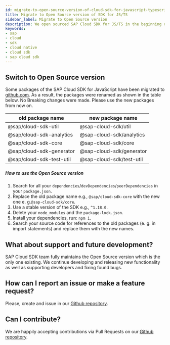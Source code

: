 ```yaml
---
id: migrate-to-open-source-version-of-cloud-sdk-for-javascript-typescript
title: Migrate to Open Source version of SDK for JS/TS
sidebar_label: Migrate to Open Source version
description: We open sourced SAP Cloud SDK for JS/TS in the beginning of 2020. This guide will help you with migration to the Open Source version.
keywords:
- sap
- cloud
- sdk
- cloud native
- cloud sdk
- sap cloud sdk
---
```


## Switch to Open Source version

 Some packages of the SAP Cloud SDK for JavaScript have been migrated to [github.com](https://github.com/SAP/cloud-sdk).
 As a result, the packages were renamed as shown in the table below. No Breaking changes were made. Please use the new packages from now on.

  | old package name         | new package name         |
 |--------------------------|--------------------------|
 | @sap/cloud-sdk-util      | @sap-cloud-sdk/util      |
 | @sap/cloud-sdk-analytics | @sap-cloud-sdk/analytics |
 | @sap/cloud-sdk-core      | @sap-cloud-sdk/core      |
 | @sap/cloud-sdk-generator | @sap-cloud-sdk/generator |
 | @sap/cloud-sdk-test-util | @sap-cloud-sdk/test-util |

  ##### How to use the Open Source version
 1. Search for all your `dependencies`/`devDependencies`/`peerDependencies` in your `package.json`.
 1. Replace the old package name e.g., `@sap/cloud-sdk-core` with the new one  e. g.`@sap-cloud-sdk/core`.
 1. Use a stable version of the SDK e.g., `^1.18.0`.
 1. Delete your `node_modules` and the `package-lock.json`.
 1. Install your dependencies, run: `npm i`.
 1. Search your source code for references to the old packages (e. g. in import statements) and replace them with the new names.

## What about support and future development?

SAP Cloud SDK team fully maintains the Open Source version which is the only one existing. We continue developing and releasing new functionality as well as supporting developers and fixing found bugs.

## How can I report an issue or make a feature request?

Please, create and issue in our [Github repository](https://github.com/SAP/cloud-sdk/issues).

## Can I contribute?

We are happily accepting contributions via Pull Requests on our [Github repository](https://github.com/SAP/cloud-sdk).
